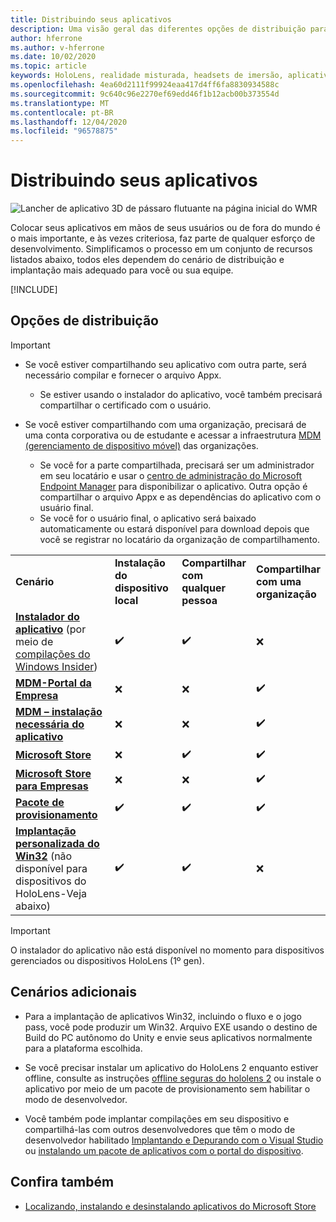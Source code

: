 ```yaml
---
title: Distribuindo seus aplicativos
description: Uma visão geral das diferentes opções de distribuição para várias plataformas com suporte e armazenamentos de publicação.
author: hferrone
ms.author: v-hferrone
ms.date: 10/02/2020
ms.topic: article
keywords: HoloLens, realidade misturada, headsets de imersão, aplicativo, UWP, envio, envio, filtros, metadados, requisitos de sistema, palavras-chave, wack, certificação, pacote, Appx, merchandising
ms.openlocfilehash: 4ea60d2111f99924eaa417d4ff6fa8830934588c
ms.sourcegitcommit: 9c640c96e2270ef69edd46f1b12acb00b373554d
ms.translationtype: MT
ms.contentlocale: pt-BR
ms.lasthandoff: 12/04/2020
ms.locfileid: "96578875"
---
```

# <a name="distributing-your-apps"></a>Distribuindo seus aplicativos

![Lancher de aplicativo 3D de pássaro flutuante na página inicial do WMR](images/distribute-hero-image.png)

Colocar seus aplicativos em mãos de seus usuários ou de fora do mundo é o mais importante, e às vezes criteriosa, faz parte de qualquer esforço de desenvolvimento. Simplificamos o processo em um conjunto de recursos listados abaixo, todos eles dependem do cenário de distribuição e implantação mais adequado para você ou sua equipe.

[!INCLUDE[](includes/before-submission.md)]

## <a name="distribution-options"></a>Opções de distribuição

> [!IMPORTANT]
> * Se você estiver compartilhando seu aplicativo com outra parte, será necessário compilar e fornecer o arquivo Appx. 
>     * Se estiver usando o instalador do aplicativo, você também precisará compartilhar o certificado com o usuário.
> 
> * Se você estiver compartilhando com uma organização, precisará de uma conta corporativa ou de estudante e acessar a infraestrutura [MDM (gerenciamento de dispositivo móvel)](https://docs.microsoft.com/hololens/hololens-enroll-mdm) das organizações.  
>    * Se você for a parte compartilhada, precisará ser um administrador em seu locatário e usar o [centro de administração do Microsoft Endpoint Manager](https://docs.microsoft.com/mem/intune/apps/apps-deploy) para disponibilizar o aplicativo. Outra opção é compartilhar o arquivo Appx e as dependências do aplicativo com o usuário final.
>    * Se você for o usuário final, o aplicativo será baixado automaticamente ou estará disponível para download depois que você se registrar no locatário da organização de compartilhamento. 

<table>
<colgroup>
    <col width="33%" />
    <col width="22%" />
    <col width="22%" />
    <col width="22%" />
</colgroup>
<tr>
    <td><strong>Cenário</strong></td>
    <td><strong>Instalação do dispositivo local</strong></td>
    <td><strong>Compartilhar com qualquer pessoa</strong></td>
    <td><strong>Compartilhar com uma organização</strong></td>
</tr>
<tr>
    <td><a href="https://docs.microsoft.com/hololens/app-deploy-app-installer"><strong>Instalador do aplicativo</strong></a> (por meio de <a href="https://docs.microsoft.com/hololens/hololens-insider">compilações do Windows Insider</a>)</td>
    <td>✔️</td>
    <td>✔️</td>
    <td>❌</td>
</tr>
<tr>
    <td><a href="https://docs.microsoft.com/hololens/app-deploy-app-installer"><strong>MDM-Portal da Empresa</strong></a></td>
    <td>❌</td>
    <td>❌</td>
    <td>✔️</td>
</tr>
<tr>
    <td><a href="https://docs.microsoft.com/hololens/app-deploy-intune"><strong>MDM – instalação necessária do aplicativo</strong></a></td>
    <td>❌</td>
    <td>❌</td>
    <td>✔️</td>
</tr>
<tr>
    <td><a href="submitting-an-app-to-the-microsoft-store.md"><strong>Microsoft Store</strong></a></td>
    <td>❌</td>
    <td>✔️</td>
    <td>✔️</td>
</tr>
<tr>
    <td><a href="https://docs.microsoft.com/hololens/app-deploy-store-business"><strong>Microsoft Store para Empresas</strong></a></td>
    <td>❌</td>
    <td>❌</td>
    <td>✔️</td>
</tr>
<tr>
    <td><a href="https://docs.microsoft.com/hololens/app-deploy-provisioning-package"><strong>Pacote de provisionamento</strong></a></td>
    <td>✔️</td>
    <td>✔️</td>
    <td>✔️</td>
</tr>
<tr>
    <td><a href="#additional-scenarios"><strong>Implantação personalizada do Win32</strong></a> (não disponível para dispositivos do HoloLens-Veja abaixo)</td>
    <td>✔️</td>
    <td>✔️</td>
    <td>❌</td>
</tr>
</table>

> [!IMPORTANT]
> O instalador do aplicativo não está disponível no momento para dispositivos gerenciados ou dispositivos HoloLens (1º gen).

## <a name="additional-scenarios"></a>Cenários adicionais

* Para a implantação de aplicativos Win32, incluindo o fluxo e o jogo pass, você pode produzir um Win32. Arquivo EXE usando o destino de Build do PC autônomo do Unity e envie seus aplicativos normalmente para a plataforma escolhida. 

* Se você precisar instalar um aplicativo do HoloLens 2 enquanto estiver offline, consulte as instruções [offline seguras do hololens 2](https://docs.microsoft.com/hololens/hololens-common-scenarios-offline-secure) ou instale o aplicativo por meio de um pacote de provisionamento sem habilitar o modo de desenvolvedor.

* Você também pode implantar compilações em seu dispositivo e compartilhá-las com outros desenvolvedores que têm o modo de desenvolvedor habilitado [Implantando e Depurando com o Visual Studio](../develop/platform-capabilities-and-apis/using-visual-studio.md) ou [instalando um pacote de aplicativos com o portal do dispositivo](https://docs.microsoft.com/hololens/holographic-custom-apps#installing-an-application-package-with-the-device-portal).

## <a name="see-also"></a>Confira também
* [Localizando, instalando e desinstalando aplicativos do Microsoft Store](https://docs.microsoft.com/hololens/holographic-store-apps)

<!-- ## Submitting to the Microsoft Store

You've finally made it to the last step on your distribution journey, actually getting your app into the Microsoft Store! Our [submission guidelines](submitting-an-app-to-the-microsoft-store.md) article will take you through: 

* Partner Center registration 
* Asset preparation
* App packaging
* Testing
* Final submission process

You can even give out free trials to get future consumers excited about your new immersive experience. Once your app is listed on the Microsoft Store you can sit back, engage with your expanding user community, and think about all the new features you want to add! -->

